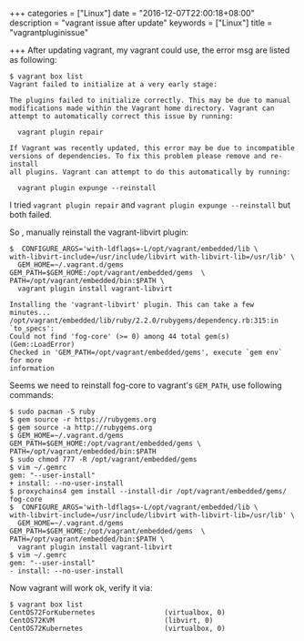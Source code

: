 +++
categories = ["Linux"]
date = "2016-12-07T22:00:18+08:00"
description = "vagrant issue after update"
keywords = ["Linux"]
title = "vagrantpluginissue"

+++
After updating vagrant, my vagrant could use, the error msg are listed as
following:    

```
$ vagrant box list
Vagrant failed to initialize at a very early stage:

The plugins failed to initialize correctly. This may be due to manual
modifications made within the Vagrant home directory. Vagrant can
attempt to automatically correct this issue by running:

  vagrant plugin repair

If Vagrant was recently updated, this error may be due to incompatible
versions of dependencies. To fix this problem please remove and re-install
all plugins. Vagrant can attempt to do this automatically by running:

  vagrant plugin expunge --reinstall

```
I tried `vagrant plugin repair` and `vagrant plugin expunge --reinstall` but
both failed.     

So , manually reinstall the vagrant-libvirt plugin:    

```
$  CONFIGURE_ARGS='with-ldflags=-L/opt/vagrant/embedded/lib \
with-libvirt-include=/usr/include/libvirt with-libvirt-lib=/usr/lib' \
  GEM_HOME=~/.vagrant.d/gems GEM_PATH=$GEM_HOME:/opt/vagrant/embedded/gems  \
PATH=/opt/vagrant/embedded/bin:$PATH \
  vagrant plugin install vagrant-libvirt

Installing the 'vagrant-libvirt' plugin. This can take a few minutes...
/opt/vagrant/embedded/lib/ruby/2.2.0/rubygems/dependency.rb:315:in `to_specs':
Could not find 'fog-core' (>= 0) among 44 total gem(s) (Gem::LoadError)
Checked in 'GEM_PATH=/opt/vagrant/embedded/gems', execute `gem env` for more
information
```
Seems we need to reinstall fog-core to vagrant's `GEM_PATH`, use following
commands:    

```
$ sudo pacman -S ruby
$ gem source -r https://rubygems.org
$ gem source -a http://rubygems.org
$ GEM_HOME=~/.vagrant.d/gems GEM_PATH=$GEM_HOME:/opt/vagrant/embedded/gems \
PATH=/opt/vagrant/embedded/bin:$PATH
$ sudo chmod 777 -R /opt/vagrant/embedded/gems
$ vim ~/.gemrc
gem: "--user-install"
+ install: --no-user-install
$ proxychains4 gem install --install-dir /opt/vagrant/embedded/gems/ fog-core
$  CONFIGURE_ARGS='with-ldflags=-L/opt/vagrant/embedded/lib \
with-libvirt-include=/usr/include/libvirt with-libvirt-lib=/usr/lib' \
  GEM_HOME=~/.vagrant.d/gems GEM_PATH=$GEM_HOME:/opt/vagrant/embedded/gems  \
PATH=/opt/vagrant/embedded/bin:$PATH \
  vagrant plugin install vagrant-libvirt
$ vim ~/.gemrc
gem: "--user-install"
- install: --no-user-install
```
Now vagrant will work ok, verify it via:    

```
$ vagrant box list
CentOS72ForKubernetes                 (virtualbox, 0)
CentOS72KVM                           (libvirt, 0)
CentOS72Kubernetes                    (virtualbox, 0)
```
